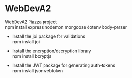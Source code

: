 # WebDevA2
WebDevA2 Piazza project\
npm install express nodemon mongoose dotenv body-parser

* Install the joi package for validations\
 npm install joi

* Install the encryption/decryption library\
 npm install bcryptjs

* Install the JWT package for generating auth-tokens\
 npm install jsonwebtoken 
